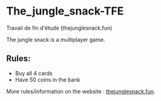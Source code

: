 # The_jungle_snack-TFE
Travail de fin d'étude (thejunglesnack.fun)

The jungle snack is a multiplayer game. 

## Rules:
- Buy all 4 cards
- Have 50 coins in the bank

More rules/information on the website : [thejunglesnack.fun](http://thejunglesnack.fun/).
